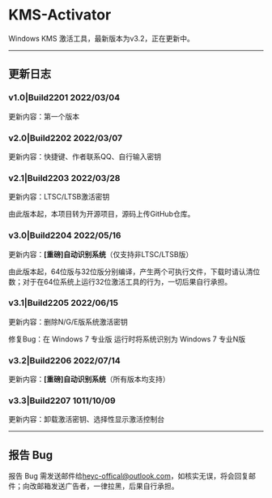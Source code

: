 # KMS-Activator

Windows KMS 激活工具，最新版本为v3.2，正在更新中。

---
## 更新日志

### v1.0|Build2201 2022/03/04

更新内容：第一个版本

### v2.0|Build2202 2022/03/07

更新内容：快捷键、作者联系QQ、自行输入密钥

### v2.1|Build2203 2022/03/28

更新内容：LTSC/LTSB激活密钥

由此版本起，本项目转为开源项目，源码上传GitHub仓库。

### v3.0|Build2204 2022/05/16

更新内容：**[重磅]自动识别系统**（仅支持非LTSC/LTSB版）

由此版本起，64位版与32位版分别编译，产生两个可执行文件，下载时请认清位数；对于在64位系统上运行32位激活工具的行为，一切后果自行承担。

### v3.1|Build2205 2022/06/15

更新内容：删除N/G/E版系统激活密钥

修复Bug：在 Windows 7 专业版 运行时将系统识别为 Windows 7 专业N版

### v3.2|Build2206 2022/07/14

更新内容：**[重磅]自动识别系统**（所有版本均支持）

### v3.3|Build2207 1011/10/09

更新内容：卸载激活密钥、选择性显示激活控制台

---
## 报告 Bug

报告 Bug 需发送邮件给<heyc-offical@outlook.com>，如核实无误，将会回复邮件；向改邮箱发送广告者，一律拉黑，后果自行承担。
